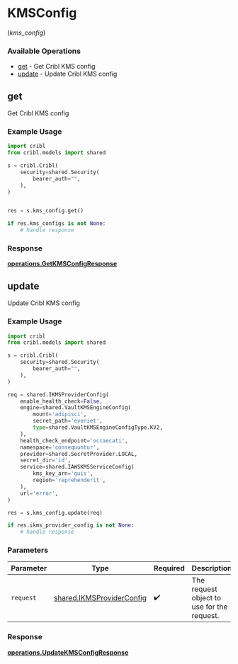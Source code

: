 # KMSConfig
(*kms_config*)

### Available Operations

* [get](#get) - Get Cribl KMS config
* [update](#update) - Update Cribl KMS config

## get

Get Cribl KMS config

### Example Usage

```python
import cribl
from cribl.models import shared

s = cribl.Cribl(
    security=shared.Security(
        bearer_auth="",
    ),
)


res = s.kms_config.get()

if res.kms_configs is not None:
    # handle response
```


### Response

**[operations.GetKMSConfigResponse](../../models/operations/getkmsconfigresponse.md)**


## update

Update Cribl KMS config

### Example Usage

```python
import cribl
from cribl.models import shared

s = cribl.Cribl(
    security=shared.Security(
        bearer_auth="",
    ),
)

req = shared.IKMSProviderConfig(
    enable_health_check=False,
    engine=shared.VaultKMSEngineConfig(
        mount='adipisci',
        secret_path='eveniet',
        type=shared.VaultKMSEngineConfigType.KV2,
    ),
    health_check_endpoint='occaecati',
    namespace='consequuntur',
    provider=shared.SecretProvider.LOCAL,
    secret_dir='id',
    service=shared.IAWSKMSServiceConfig(
        kms_key_arn='quis',
        region='reprehenderit',
    ),
    url='error',
)

res = s.kms_config.update(req)

if res.ikms_provider_config is not None:
    # handle response
```

### Parameters

| Parameter                                                              | Type                                                                   | Required                                                               | Description                                                            |
| ---------------------------------------------------------------------- | ---------------------------------------------------------------------- | ---------------------------------------------------------------------- | ---------------------------------------------------------------------- |
| `request`                                                              | [shared.IKMSProviderConfig](../../models/shared/ikmsproviderconfig.md) | :heavy_check_mark:                                                     | The request object to use for the request.                             |


### Response

**[operations.UpdateKMSConfigResponse](../../models/operations/updatekmsconfigresponse.md)**

